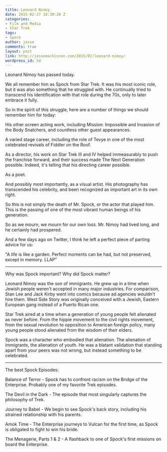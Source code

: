 ```yaml
---
title: Leonard Nimoy.
date: 2015-02-27 18:30:20 Z
categories:
- Film and Media
- Star Trek
tags:
- Spock
author: jesse
comments: true
layout: post
link: http://jessemackinnon.com/2015/02/leonard-nimoy/
wordpress_id: 54
---
```


Leonard Nimoy has passed today.

We all remember him as Spock from Star Trek. It was his most iconic role, but it was also something that he struggled with. He continually tried to transcend his identification with that role during the 70s, only to later embrace it fully.

So in the spirit of this struggle, here are a number of things we should remember him for today:




His other screen acting work, including Mission: Impossible and Invasion of the Body Snatchers, and countless other guest appearances.

A varied stage career, including the role of Tevye in one of the most celebrated revivals of Fiddler on the Roof.

As a director, his work on Star Trek III and IV helped immeasurably to push the franchise forward, and their success made The Next Generation possible. Indeed, it's telling that his directing career possible.

As a poet.

And possibly most importantly, as a visual artist. His photography has transcended his celebrity, and been recognized as important art in its own right.

So this is not simply the death of Mr. Spock, or the actor that played him. This is the passing of one of the most vibrant human beings of his generation.

So as we mourn, we mourn for our own loss. Mr. Nimoy had lived long, and he certainly had prospered.

And a few days ago on Twitter, I think he left a perfect piece of parting advice for us:

"A life is like a garden. Perfect moments can be had, but not preserved, except in memory. LLAP"



* * *






Why was Spock important? Why did Spock matter?  
  
Leonard Nimoy was the son of immigrants. He grew up in a time when Jewish people weren't accepted in many major industries. For comparison, Stan Lee and Jack Kirby went into comics because ad agencies wouldn't hire them. West Side Story was originally conceived with a Jewish, Eastern European gang instead of a Puerto Rican one.  
  
Star Trek aired at a time when a generation of young people felt alienated as never before. From the hippie movement to the civil rights movement, from the sexual revolution to opposition to American foreign policy, many young people stood alienated from the wisdom of their elders.  
  
Spock was a character who embodied that alienation. The alienation of immigrants, the alienation of youth. He was a blatant validation that standing apart from your peers was not wrong, but instead something to be celebrated.



* * *



The best Spock Episodes:  
  
Balance of Terror - Spock has to confront racism on the Bridge of the Enterprise. Probably one of my favorite Trek episodes.  
  
The Devil in the Dark - The episode that most singularly captures the philosophy of Trek.  
  
Journey to Babel - We begin to see Spock's back story, including his strained relationship with his parents.  
  
Amok Time - The Enterprise journeys to Vulcan for the first time, as Spock is obligated to fight to win his bride.  
  
The Menagerie, Parts 1 & 2 - A flashback to one of Spock's first missions on board the Enterprise.
